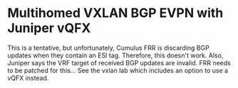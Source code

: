 # Multihomed VXLAN BGP EVPN with Juniper vQFX

This is a tentative, but unfortunately, Cumulus FRR is discarding BGP
updates when they contain an ESI tag. Therefore, this doesn't
work. Also, Juniper says the VRF target of received BGP updates are
invalid. FRR needs to be patched for this... See the vxlan lab which
includes an option to use a vQFX instead.
